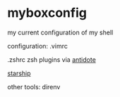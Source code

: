 # myboxconfig
my current configuration of my shell

configuration:
.vimrc 

.zshrc 
zsh plugins via [antidote](https://github.com/mattmc3/antidote)

[starship](https://starship.rs/guide/#%F0%9F%9A%80-installation)

other tools:
direnv
